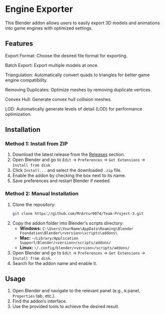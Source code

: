 # Engine Exporter

 This Blender addon allows users to easily export 3D models and animations into game engines with optimized settings.

## Features

Export Format: Choose the desired file format for exporting.

Batch Export: Export multiple models at once.

Triangulation: Automatically convert quads to triangles for better game engine compatibility.

Removing Duplicates: Optimize meshes by removing duplicate vertices.

Convex Hull: Generate convex hull collision meshes.

LOD: Automatically generate levels of detail (LOD) for performance optimization.

## Installation

### Method 1: Install from ZIP
1. Download the latest release from the [Releases](https://github.com/MrArtur0074/Team-Project-3.git) section.
2. Open Blender and go to `Edit` → `Preferences` → `Get Extensions` → `Install from disk`
3. Click `Install...` and select the downloaded `.zip` file.
4. Enable the addon by checking the box next to its name.
5. Save preferences and restart Blender if needed.

### Method 2: Manual Installation
1. Clone the repository:
   ```sh
   git clone https://github.com/MrArtur0074/Team-Project-3.git
   ```
2. Copy the addon folder into Blender's scripts directory:
   - **Windows:** `C:\Users\YourName\AppData\Roaming\Blender Foundation\Blender\<version>\scripts\addons\`
   - **Mac:** `~/Library/Application Support/Blender/<version>/scripts/addons/`
   - **Linux:** `~/.config/blender/<version>/scripts/addons/`
3. Open Blender and go to `Edit` → `Preferences` → `Get Extensions` → `Install from disk`.
4. Search for the addon name and enable it.

## Usage

1. Open Blender and navigate to the relevant panel (e.g., `N` panel, `Properties` tab, etc.).
2. Find the addon’s interface.
3. Use the provided tools to achieve the desired result.


